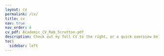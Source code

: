 ```yaml
---
layout: cv
permalink: /cv/
title: cv
nav: true
nav_order: 4
cv_pdf: Academic_CV_Rob_Scrutton.pdf
description: Check out my full CV to the right, or a quick overview below!
toc:
  sidebar: left
---
```

